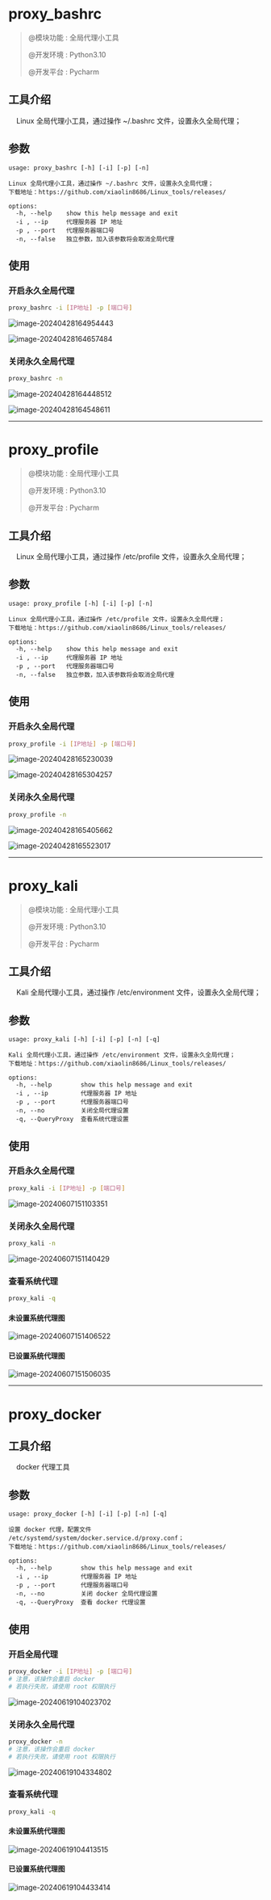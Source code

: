 # proxy_bashrc

>@模块功能 : 全局代理小工具
>
>@开发环境 : Python3.10
>
>@开发平台 : Pycharm
>

## 工具介绍

&nbsp;&nbsp;&nbsp;&nbsp;Linux 全局代理小工具，通过操作 ~/.bashrc 文件，设置永久全局代理；

## 参数

~~~
usage: proxy_bashrc [-h] [-i] [-p] [-n]

Linux 全局代理小工具，通过操作 ~/.bashrc 文件，设置永久全局代理；
下载地址：https://github.com/xiaolin8686/Linux_tools/releases/

options:
  -h, --help    show this help message and exit
  -i , --ip     代理服务器 IP 地址
  -p , --port   代理服务器端口号
  -n, --false   独立参数，加入该参数将会取消全局代理
~~~

## 使用

### 开启永久全局代理

~~~bash
proxy_bashrc -i [IP地址] -p [端口号]
~~~

![image-20240428164954443](pic/image-20240428164954443.png)

![image-20240428164657484](pic/image-20240428164657484.png)



### 关闭永久全局代理

~~~bash
proxy_bashrc -n
~~~

![image-20240428164448512](pic/image-20240428164448512.png)

![image-20240428164548611](pic/image-20240428164548611.png)





****

# proxy_profile

>@模块功能 : 全局代理小工具
>
>@开发环境 : Python3.10
>
>@开发平台 : Pycharm

## 工具介绍

&nbsp;&nbsp;&nbsp;&nbsp;Linux 全局代理小工具，通过操作 /etc/profile 文件，设置永久全局代理；

## 参数

~~~
usage: proxy_profile [-h] [-i] [-p] [-n]

Linux 全局代理小工具，通过操作 /etc/profile 文件，设置永久全局代理；
下载地址：https://github.com/xiaolin8686/Linux_tools/releases/

options:
  -h, --help    show this help message and exit
  -i , --ip     代理服务器 IP 地址
  -p , --port   代理服务器端口号
  -n, --false   独立参数，加入该参数将会取消全局代理
~~~

## 使用

### 开启永久全局代理

~~~bash
proxy_profile -i [IP地址] -p [端口号]
~~~

![image-20240428165230039](pic/image-20240428165230039.png)

![image-20240428165304257](pic/image-20240428165304257.png)



### 关闭永久全局代理

~~~bash
proxy_profile -n
~~~

![image-20240428165405662](pic/image-20240428165405662.png)

![image-20240428165523017](pic/image-20240428165523017.png)

---

# proxy_kali

>@模块功能 : 全局代理小工具
>
>@开发环境 : Python3.10
>
>@开发平台 : Pycharm

## 工具介绍

&nbsp;&nbsp;&nbsp;&nbsp;Kali 全局代理小工具，通过操作 /etc/environment 文件，设置永久全局代理；

## 参数

~~~
usage: proxy_kali [-h] [-i] [-p] [-n] [-q]

Kali 全局代理小工具，通过操作 /etc/environment 文件，设置永久全局代理；
下载地址：https://github.com/xiaolin8686/Linux_tools/releases/

options:
  -h, --help        show this help message and exit
  -i , --ip         代理服务器 IP 地址
  -p , --port       代理服务器端口号
  -n, --no          关闭全局代理设置
  -q, --QueryProxy  查看系统代理设置
~~~

## 使用

### 开启永久全局代理

~~~bash
proxy_kali -i [IP地址] -p [端口号]
~~~

![image-20240607151103351](pic/image-20240607151103351.png)

### 关闭永久全局代理

~~~bash
proxy_kali -n
~~~

![image-20240607151140429](pic/image-20240607151140429.png)

### 查看系统代理

~~~bash
proxy_kali -q
~~~

#### 未设置系统代理图

![image-20240607151406522](pic/image-20240607151406522.png)

#### 已设置系统代理图

![image-20240607151506035](pic/image-20240607151506035.png)

----

# proxy_docker

## 工具介绍

&nbsp;&nbsp;&nbsp;&nbsp;docker 代理工具

## 参数

~~~
usage: proxy_docker [-h] [-i] [-p] [-n] [-q]

设置 docker 代理，配置文件 /etc/systemd/system/docker.service.d/proxy.conf；
下载地址：https://github.com/xiaolin8686/Linux_tools/releases/

options:
  -h, --help        show this help message and exit
  -i , --ip         代理服务器 IP 地址
  -p , --port       代理服务器端口号
  -n, --no          关闭 docker 全局代理设置
  -q, --QueryProxy  查看 docker 代理设置

~~~

## 使用

### 开启全局代理

~~~bash
proxy_docker -i [IP地址] -p [端口号]
# 注意，该操作会重启 docker
# 若执行失败，请使用 root 权限执行
~~~

![image-20240619104023702](pic/image-20240619104023702.png)

### 关闭永久全局代理

~~~bash
proxy_docker -n
# 注意，该操作会重启 docker
# 若执行失败，请使用 root 权限执行
~~~

![image-20240619104334802](pic/image-20240619104334802.png)

### 查看系统代理

~~~bash
proxy_kali -q
~~~

#### 未设置系统代理图

![image-20240619104413515](pic/image-20240619104413515.png)

#### 已设置系统代理图

![image-20240619104433414](pic/image-20240619104433414.png)
